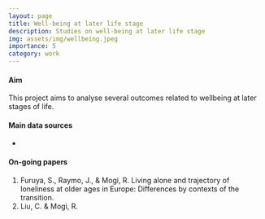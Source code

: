 ```yaml
---
layout: page
title: Well-being at later life stage
description: Studies on well-being at later life stage
img: assets/img/wellbeing.jpeg
importance: 5
category: work
---
```


#### Aim

This project aims to analyse several outcomes related to wellbeing at later stages of life.


#### Main data sources

- []()


#### On-going papers

1. Furuya, S., Raymo, J., & Mogi, R. Living alone and trajectory of loneliness at older ages in Europe: Differences by contexts of the transition.
2. Liu, C. & Mogi, R. 